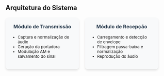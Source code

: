## Arquitetura do Sistema
<div style="display: grid; grid-template-columns: 1fr 1fr; gap: 20px; margin: 20px 0;">

<div style="background: #f8f9fa; padding: 20px; border-radius: 10px; box-shadow: 0 4px 6px rgba(0,0,0,0.1);">
<h3 style="text-align: center; margin-top: 0; color: #2c3e50;">Módulo de Transmissão</h3>
<ul style="font-size: 0.95em; padding-left: 20px;">
  <li>Captura e normalização de áudio</li>
  <li>Geração da portadora</li>
  <li>Modulação AM e salvamento do sinal</li>
</ul>
<div style="text-align: center; margin: 15px 0;">
  
</div>
</div>

<div style="background: #f8f9fa; padding: 20px; border-radius: 10px; box-shadow: 0 4px 6px rgba(0,0,0,0.1);">
<h3 style="text-align: center; margin-top: 0; color: #2c3e50;">Módulo de Recepção</h3>
<ul style="font-size: 0.95em; padding-left: 20px;">
  <li>Carregamento e detecção de envelope</li>
  <li>Filtragem passa-baixa e normalização</li>
  <li>Reprodução do áudio</li>
</ul>
<div style="text-align: center; margin: 15px 0;">
  
</div>
</div>

</div>

